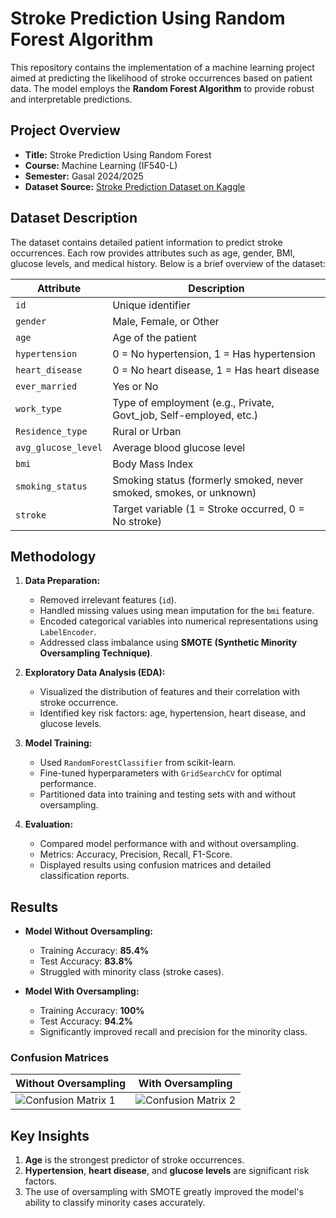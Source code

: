 # Stroke Prediction Using Random Forest Algorithm

This repository contains the implementation of a machine learning project aimed at predicting the likelihood of stroke occurrences based on patient data. The model employs the **Random Forest Algorithm** to provide robust and interpretable predictions.

## Project Overview

- **Title:** Stroke Prediction Using Random Forest
- **Course:** Machine Learning (IF540-L)
- **Semester:** Gasal 2024/2025
- **Dataset Source:** [Stroke Prediction Dataset on Kaggle](https://www.kaggle.com/datasets/fedesoriano/stroke-prediction-dataset)

## Dataset Description

The dataset contains detailed patient information to predict stroke occurrences. Each row provides attributes such as age, gender, BMI, glucose levels, and medical history. Below is a brief overview of the dataset:

| **Attribute**       | **Description**                                                                 |
|----------------------|---------------------------------------------------------------------------------|
| `id`                | Unique identifier                                                              |
| `gender`            | Male, Female, or Other                                                         |
| `age`               | Age of the patient                                                             |
| `hypertension`      | 0 = No hypertension, 1 = Has hypertension                                       |
| `heart_disease`     | 0 = No heart disease, 1 = Has heart disease                                     |
| `ever_married`      | Yes or No                                                                      |
| `work_type`         | Type of employment (e.g., Private, Govt_job, Self-employed, etc.)               |
| `Residence_type`    | Rural or Urban                                                                 |
| `avg_glucose_level` | Average blood glucose level                                                    |
| `bmi`               | Body Mass Index                                                               |
| `smoking_status`    | Smoking status (formerly smoked, never smoked, smokes, or unknown)             |
| `stroke`            | Target variable (1 = Stroke occurred, 0 = No stroke)                          |

## Methodology

1. **Data Preparation:**
   - Removed irrelevant features (`id`).
   - Handled missing values using mean imputation for the `bmi` feature.
   - Encoded categorical variables into numerical representations using `LabelEncoder`.
   - Addressed class imbalance using **SMOTE (Synthetic Minority Oversampling Technique)**.

2. **Exploratory Data Analysis (EDA):**
   - Visualized the distribution of features and their correlation with stroke occurrence.
   - Identified key risk factors: age, hypertension, heart disease, and glucose levels.

3. **Model Training:**
   - Used `RandomForestClassifier` from scikit-learn.
   - Fine-tuned hyperparameters with `GridSearchCV` for optimal performance.
   - Partitioned data into training and testing sets with and without oversampling.

4. **Evaluation:**
   - Compared model performance with and without oversampling.
   - Metrics: Accuracy, Precision, Recall, F1-Score.
   - Displayed results using confusion matrices and detailed classification reports.

## Results

- **Model Without Oversampling:**
  - Training Accuracy: **85.4%**
  - Test Accuracy: **83.8%**
  - Struggled with minority class (stroke cases).

- **Model With Oversampling:**
  - Training Accuracy: **100%**
  - Test Accuracy: **94.2%**
  - Significantly improved recall and precision for the minority class.

### Confusion Matrices

| Without Oversampling | With Oversampling  |
|-----------------------|--------------------|
| ![Confusion Matrix 1](path/to/matrix1.png) | ![Confusion Matrix 2](path/to/matrix2.png) |

## Key Insights

1. **Age** is the strongest predictor of stroke occurrences.
2. **Hypertension**, **heart disease**, and **glucose levels** are significant risk factors.
3. The use of oversampling with SMOTE greatly improved the model's ability to classify minority cases accurately.
